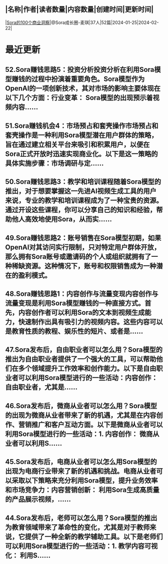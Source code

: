 |名称|作者|读者数量|内容数量|创建时间|更新时间|
---
|[Sora的100个商业洞察](https://xiaobot.net/p/Ai2088?refer=0b133df9-27dc-423b-8101-639049001c13)|@Sora成长圈-麦琪|37人|52篇|2024-01-25|2024-02-22|

# 最近更新
## 52.Sora赚钱思路5：投资分析投资分析在利用Sora模型赚钱的过程中扮演着重要角色。Sora模型作为OpenAI的一项创新技术，其对市场的影响主要体现在以下几个方面：行业变革： Sora模型的出现预示着视频内容......
## 51.Sora赚钱机会4：市场预占和套壳操作市场预占和套壳操作是一种利用Sora模型潜在用户群体的策略，旨在通过建立相关平台来吸引和积累用户，以便在Sora正式开放时迅速实现商业化。以下是这一策略的具体实施步骤：市场调研与定......
## 50.Sora赚钱思路3：教学和培训课程随着Sora模型的推出，对于想要掌握这一先进AI视频生成工具的用户来说，专业的教学和培训课程成为了一种宝贵的资源。通过开设这些课程，你可以分享自己的知识和经验，帮助他人高效地使用Sora，从而实......
## 49.Sora赚钱思路2：账号销售在Sora模型初期，如果OpenAI对其访问实行限制，只对特定用户群体开放，那么拥有Sora账号或邀请码的个人或组织就拥有了一种稀缺资源。这种情况下，账号和权限销售成为一种潜在的盈利模式。
## 48.Sora赚钱思路1：内容创作与流量变现内容创作与流量变现是利用Sora模型赚钱的一种直接方式。首先，内容创作者可以利用Sora的文本到视频生成能力，快速制作出具有吸引力的视频内容。这些内容可以是教育性质的教程、娱乐性的短片、或者是......
## 47.Sora发布后，自由职业者可以怎么用？Sora模型的推出为自由职业者提供了一个强大的工具，可以帮助他们在多个领域提升工作效率和创作能力。以下是自由职业者可以利用Sora模型进行的一些活动：内容创作： 自由职业者，尤其是......
## 46.Sora发布后，微商从业者可以怎么用？Sora模型的出现为微商从业者带来了新的机遇，尤其是在内容创作、营销推广和客户互动方面。以下是微商从业者可以利用Sora模型进行的一些活动：1. 内容创作： 微商从业者可以利用S......
## 45.Sora发布后，电商从业者可以怎么用Sora模型的出现为电商行业带来了新的机遇和挑战。电商从业者可以采取以下策略来充分利用Sora模型，提升业务效率和市场竞争力：内容营销创新： 利用Sora生成高质量的产品展示视频，......
## 44.Sora发布后，老师可以怎么用？Sora模型的推出为教育领域带来了革命性的变化，尤其是对于教师来说，它提供了一种全新的教学辅助工具。以下是老师们可以利用Sora模型进行的一些活动：1. 教学内容可视化： 利用S......

